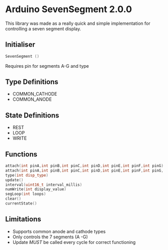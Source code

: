Arduino SevenSegment 2.0.0
==========================

This library was made as a really quick and simple implementation for controlling a seven segment display.

Initialiser
-----------
 ```c++
 SevenSegment ()
 ```

Requires pin for segments A-G and type 

Type Definitions
-----------------
* COMMON_CATHODE 
* COMMON_ANODE

State Definitions
-----------------
* REST
* LOOP
* WRITE

Functions
---------
```c++
attach(int pinA,int pinB,int pinC,int pinD,int pinE,int pinF,int pinG) 
attach(int pinA,int pinB,int pinC,int pinD,int pinE,int pinF,int pinG, int disp_type)
type(int disp_type)
update()
interval(uint16_t interval_millis) 
numWrite(int display_value)
segLoop(int loops)
clear()
currentState()
```

Limitations
---------------------
* Supports common anode and cathode types
* Only controls the 7 segments (A -G)
* Update *MUST* be called every cycle for correct functioning

